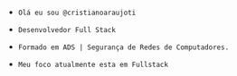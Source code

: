 -     Olá eu sou @cristianoaraujoti
-     Desenvolvedor Full Stack
-     Formado em ADS | Segurança de Redes de Computadores.
-     Meu foco atualmente esta em Fullstack
<!---
cristianoaraujoti/cristianoaraujoti is a ✨ special ✨ repository because its `README.md` (this file) appears on your GitHub profile.
You can click the Preview link to take a look at your changes.
--->
